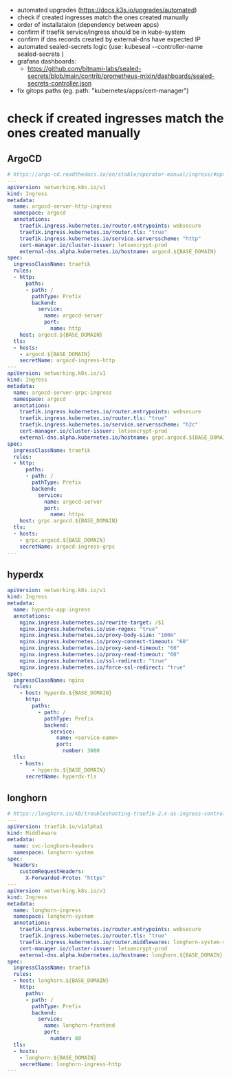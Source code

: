 - automated upgrades (https://docs.k3s.io/upgrades/automated)
- check if created ingresses match the ones created manually
- order of installataion (dependency between apps)
- confirm if traefik service/ingress should be in kube-system
- confirm if dns records created by external-dns have expected IP
- automated sealed-secrets logic (use: kubeseal --controller-name sealed-secrets <args>)
- grafana dashboards:
  - https://github.com/bitnami-labs/sealed-secrets/blob/main/contrib/prometheus-mixin/dashboards/sealed-secrets-controller.json
- fix gitops paths (eg. path: "kubernetes/apps/cert-manager")

# check if created ingresses match the ones created manually
## ArgoCD
```yaml
# https://argo-cd.readthedocs.io/en/stable/operator-manual/ingress/#option-2-ssl-termination-at-ingress-controller
---
apiVersion: networking.k8s.io/v1
kind: Ingress
metadata:
  name: argocd-server-http-ingress
  namespace: argocd
  annotations:
    traefik.ingress.kubernetes.io/router.entrypoints: websecure
    traefik.ingress.kubernetes.io/router.tls: "true"
    traefik.ingress.kubernetes.io/service.serversscheme: "http"
    cert-manager.io/cluster-issuer: letsencrypt-prod
    external-dns.alpha.kubernetes.io/hostname: argocd.${BASE_DOMAIN}
spec:
  ingressClassName: traefik
  rules:
  - http:
      paths:
      - path: /
        pathType: Prefix
        backend:
          service:
            name: argocd-server
            port:
              name: http
    host: argocd.${BASE_DOMAIN}
  tls:
  - hosts:
    - argocd.${BASE_DOMAIN}
    secretName: argocd-ingress-http
---
apiVersion: networking.k8s.io/v1
kind: Ingress
metadata:
  name: argocd-server-grpc-ingress
  namespace: argocd
  annotations:
    traefik.ingress.kubernetes.io/router.entrypoints: websecure
    traefik.ingress.kubernetes.io/router.tls: "true"
    traefik.ingress.kubernetes.io/service.serversscheme: "h2c"
    cert-manager.io/cluster-issuer: letsencrypt-prod
    external-dns.alpha.kubernetes.io/hostname: grpc.argocd.${BASE_DOMAIN}
spec:
  ingressClassName: traefik
  rules:
  - http:
      paths:
      - path: /
        pathType: Prefix
        backend:
          service:
            name: argocd-server
            port:
              name: https
    host: grpc.argocd.${BASE_DOMAIN}
  tls:
  - hosts:
    - grpc.argocd.${BASE_DOMAIN}
    secretName: argocd-ingress-grpc
---
```

## hyperdx
```yaml
apiVersion: networking.k8s.io/v1
kind: Ingress
metadata:
  name: hyperdx-app-ingress
  annotations:
    nginx.ingress.kubernetes.io/rewrite-target: /$1
    nginx.ingress.kubernetes.io/use-regex: "true"
    nginx.ingress.kubernetes.io/proxy-body-size: "100m"
    nginx.ingress.kubernetes.io/proxy-connect-timeout: "60"
    nginx.ingress.kubernetes.io/proxy-send-timeout: "60"
    nginx.ingress.kubernetes.io/proxy-read-timeout: "60"
    nginx.ingress.kubernetes.io/ssl-redirect: "true"
    nginx.ingress.kubernetes.io/force-ssl-redirect: "true"
spec:
  ingressClassName: nginx
  rules:
    - host: hyperdx.${BASE_DOMAIN}
      http:
        paths:
          - path: /
            pathType: Prefix
            backend:
              service:
                name: <service-name>
                port:
                  number: 3000
  tls:
    - hosts:
        - hyperdx.${BASE_DOMAIN}
      secretName: hyperdx-tls
```

## longhorn
```yaml
# https://longhorn.io/kb/troubleshooting-traefik-2.x-as-ingress-controller/
---
apiVersion: traefik.io/v1alpha1
kind: Middleware
metadata:
  name: svc-longhorn-headers
  namespace: longhorn-system
spec:
  headers:
    customRequestHeaders:
      X-Forwarded-Proto: "https"
---
apiVersion: networking.k8s.io/v1
kind: Ingress
metadata:
  name: longhorn-ingress
  namespace: longhorn-system
  annotations:
    traefik.ingress.kubernetes.io/router.entrypoints: websecure
    traefik.ingress.kubernetes.io/router.tls: "true"
    traefik.ingress.kubernetes.io/router.middlewares: longhorn-system-svc-longhorn-headers@kubernetescrd
    cert-manager.io/cluster-issuer: letsencrypt-prod
    external-dns.alpha.kubernetes.io/hostname: longhorn.${BASE_DOMAIN}
spec:
  ingressClassName: traefik
  rules:
  - host: longhorn.${BASE_DOMAIN}
    http:
      paths:
      - path: /
        pathType: Prefix
        backend:
          service:
            name: longhorn-frontend
            port:
              number: 80
  tls:
  - hosts:
    - longhorn.${BASE_DOMAIN}
    secretName: longhorn-ingress-http
---
```